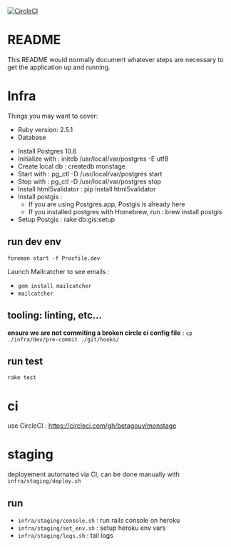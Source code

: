 [![CircleCI](https://circleci.com/gh/betagouv/monstage.svg?style=svg)](https://circleci.com/gh/betagouv/monstage)
# README


This README would normally document whatever steps are necessary to get the
application up and running.

# Infra
Things you may want to cover:

* Ruby version: 2.5.1
* Database
- Install Postgres 10.6
- Initialize with : initdb /usr/local/var/postgres -E utf8
- Create local db : createdb monstage
- Start with : pg_ctl -D /usr/local/var/postgres start
- Stop with : pg_ctl -D /usr/local/var/postgres stop
- Install html5validator : pip install html5validator
- Install postgis :
  - If you are using Postgres.app, Postgis is already here
  - If you installed postgres with Homebrew, run : brew install postgis
- Setup Postgis : rake db:gis:setup

## run dev env

```
foreman start -f Procfile.dev
```

Launch Mailcatcher to see emails :
- `gem install mailcatcher`
- `mailcatcher`

## tooling: linting, etc...

**ensure we are not commiting a broken circle ci config file** : ``` cp ./infra/dev/pre-commit ./git/hooks/ ```

## run test

```rake test```

# ci

use CircleCI : https://circleci.com/gh/betagouv/monstage

# staging

deployement automated via CI, can be done manually with ```infra/staging/deploy.sh```

## run
* ```infra/staging/console.sh``` : run rails console on heroku
* ```infra/staging/set_env.sh``` : setup heroku env vars
* ```infra/staging/logs.sh``` : tail logs
